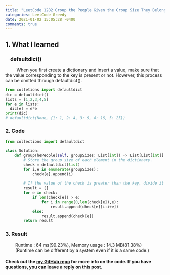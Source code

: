 ```yaml
---
title: "LeetCode 1282 Group the People Given the Group Size They Belong To"
categories: LeetCode Greedy
date: 2021-01-02 15:05:28 -0400
comments: true
---
```


## 1. What I learned
### &nbsp;&nbsp;&nbsp;&nbsp;defaultdict()
&nbsp;&nbsp;&nbsp;&nbsp;&nbsp;&nbsp;&nbsp;&nbsp; When you first create a dictionary and insert a value, make sure that the value corresponding to the key is present or not. However, this process can be omitted through defaultdict().
```python
from colletions import defaultdict
dic = defaultdict()
lists = [1,2,3,4,5]
for e in lists:
  dic[e] = e*e
print(dic)
# defaultdict(None, {1: 1, 2: 4, 3: 9, 4: 16, 5: 25})
```

### 2. Code
```python
from collections import defaultdict

class Solution:
    def groupThePeople(self, groupSizes: List[int]) -> List[List[int]]:
        # Store the group size of each element in the dictionary.
        check = defaultdict(list)
        for i,e in enumerate(groupSizes):
            check[e].append(i)

        # If the value of the check is greater than the key, divide it and extend it to the result. If not, extend it to the result.
        result = []
        for e in check:
            if len(check[e]) > e:
                for i in range(0,len(check[e]),e):
                    result.append(check[e][i:i+e])
            else:
                result.append(check[e])
        return result
```

### 3. Result
&nbsp;&nbsp;&nbsp;&nbsp;&nbsp;&nbsp;&nbsp;&nbsp;Runtime : 64 ms(99.23%), Memory usage : 14.3 MB(81.38%)  
&nbsp;&nbsp;&nbsp;&nbsp;&nbsp;&nbsp;&nbsp;&nbsp;(Runtime can be different by a system even if it is a same code.)

#### Check out the [my GitHub repo][hyuk-gh] for more info on the code. If you have questions, you can leave a reply on this post.
[hyuk-gh]:   https://github.com/dlgur1994/StudyAlgorithms
